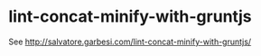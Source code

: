 # lint-concat-minify-with-gruntjs

See http://salvatore.garbesi.com/lint-concat-minify-with-gruntjs/
